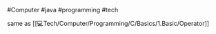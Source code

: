 #Computer #java  #programming #tech 

same as [[💻Tech/Computer/Programming/C/Basics/1.Basic/Operator]]